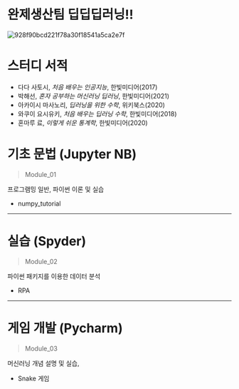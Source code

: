 # 완제생산팀 딥딥딥러닝!!

![928f90bcd221f78a30f18541a5ca2e7f](https://user-images.githubusercontent.com/52515917/111857507-4a8f0d00-8975-11eb-93d9-c896eb19a561.jpg)

# 스터디 서적

- 다다 사토시, *처음 배우는 인공지능*, 한빛미디어(2017)
- 박해선, *혼자 공부하는 머신러닝 딥러닝*, 한빛미디어(2021)
- 아카이시 마사노리, *딥러닝을 위한 수학*, 위키북스(2020)
- 와쿠이 요시유키, *처음 배우는 딥러닝 수학*, 한빛미디어(2018)
- 혼마루 료, *이렇게 쉬운 통계학*, 한빛미디어(2020)

# 기초 문법 (Jupyter NB)
> Module_01

프로그램밍 일반, 파이썬 이론 및 실습

* numpy_tutorial

***

# 실습 (Spyder)
> Module_02 

파이썬 패키지를 이용한 데이터 분석

* RPA

***

# 게임 개발 (Pycharm)
> Module_03 

머신러닝 개념 설명 및 실습,

* Snake 게임
